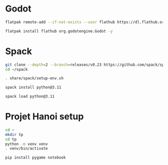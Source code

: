 # Godot
```bash
flatpak remote-add --if-not-exists --user flathub https://dl.flathub.org/repo/flathub.flatpakrepo

flatpak install flathub org.godotengine.Godot -y
```

# Spack
```bash
git clone --depth=2 --branch=releases/v0.23 https://github.com/spack/spack.git ~/spack
cd ~/spack

. share/spack/setup-env.sh

spack install python@3.11

spack load python@3.11
```


# Projet Hanoi setup
```bash
cd ~
mkdir tp
cd tp
python -m venv venv
. venv/bin/activate

pip install pygame notebook
```
